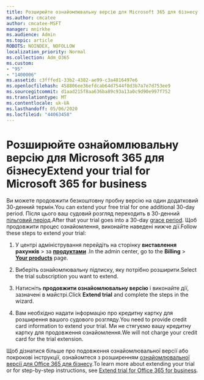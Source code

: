 ```yaml
---
title: Розширюйте ознайомлювальну версію для Microsoft 365 для бізнесу
ms.author: cmcatee
author: cmcatee-MSFT
manager: mnirkhe
ms.audience: Admin
ms.topic: article
ROBOTS: NOINDEX, NOFOLLOW
localization_priority: Normal
ms.collection: Adm_O365
ms.custom:
- "95"
- "1400006"
ms.assetid: c3fffed1-33b2-4382-ae99-c3a4816497e6
ms.openlocfilehash: 458806ee36efdcab64d7544f0d3b7a7e7d753ee9
ms.sourcegitcommit: d1aad215f8aa636ba89c93a13a0c9d90e997f752
ms.translationtype: MT
ms.contentlocale: uk-UA
ms.lasthandoff: 05/06/2020
ms.locfileid: "44063458"
---
```

# <a name="extend-your-trial-for-microsoft-365-for-business"></a><span data-ttu-id="30a2d-102">Розширюйте ознайомлювальну версію для Microsoft 365 для бізнесу</span><span class="sxs-lookup"><span data-stu-id="30a2d-102">Extend your trial for Microsoft 365 for business</span></span>

<span data-ttu-id="30a2d-103">Ви можете продовжити безкоштовну пробну версію на один додатковий 30-денний термін.</span><span class="sxs-lookup"><span data-stu-id="30a2d-103">You can extend your free trial for one additional 30-day period.</span></span> <span data-ttu-id="30a2d-104">Після цього ваш судовий розгляд переходить в 30-денний [пільговий період](https://docs.microsoft.com/alchemyinsights/grace-period-for-microsoft-365-free-trial).</span><span class="sxs-lookup"><span data-stu-id="30a2d-104">After that your trial goes into a 30-day [grace period](https://docs.microsoft.com/alchemyinsights/grace-period-for-microsoft-365-free-trial).</span></span> <span data-ttu-id="30a2d-105">Щоб продовжити процес ознайомлення, виконайте наведені нижче дії.</span><span class="sxs-lookup"><span data-stu-id="30a2d-105">Follow these steps to extend your trial:</span></span>
  
1. <span data-ttu-id="30a2d-106">У центрі адміністрування перейдіть на сторінку **виставлення рахунків** \> за **[продуктами](https://go.microsoft.com/fwlink/p/?linkid=842054)** .</span><span class="sxs-lookup"><span data-stu-id="30a2d-106">In the admin center, go to the **Billing** \> **[Your products](https://go.microsoft.com/fwlink/p/?linkid=842054)** page.</span></span>

2. <span data-ttu-id="30a2d-107">Виберіть ознайомлювальну підписку, яку потрібно розширити.</span><span class="sxs-lookup"><span data-stu-id="30a2d-107">Select the trial subscription you want to extend.</span></span>

3. <span data-ttu-id="30a2d-108">Натисніть **продовжити ознайомлювальну версію** і виконайте дії, зазначені в майстрі.</span><span class="sxs-lookup"><span data-stu-id="30a2d-108">Click **Extend trial** and complete the steps in the wizard.</span></span>

4. <span data-ttu-id="30a2d-109">Вам необхідно надати інформацію про кредитну картку для розширення вашого судового розгляду.</span><span class="sxs-lookup"><span data-stu-id="30a2d-109">You need to provide credit card information to extend your trial.</span></span> <span data-ttu-id="30a2d-110">Ми не стягуємо вашу кредитну картку для продовження ознайомлення.</span><span class="sxs-lookup"><span data-stu-id="30a2d-110">We will not charge your credit card for the trial extension.</span></span>

<span data-ttu-id="30a2d-111">Щоб дізнатися більше про подовження ознайомлювальної версії або покрокові інструкції, ознайомтеся з розширенням [ознайомлювальної версії для Office 365 для бізнесу](https://docs.microsoft.com/microsoft-365/commerce/extend-your-trial).</span><span class="sxs-lookup"><span data-stu-id="30a2d-111">To learn more about extending your trial or for step-by-step instructions, see [Extend trial for Office 365 for business](https://docs.microsoft.com/microsoft-365/commerce/extend-your-trial).</span></span>
